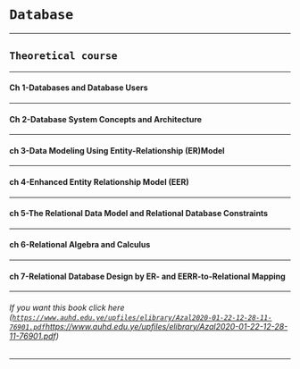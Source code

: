 # `Database`
<hr>

## `Theoretical course`
<hr>

#### Ch 1-Databases and Database Users
<hr>

#### Ch 2-Database System Concepts and Architecture
<hr>

#### ch 3-Data Modeling Using Entity-Relationship (ER)Model
<hr>

#### ch 4-Enhanced Entity Relationship Model (EER)
<hr>

#### ch 5-The Relational Data Model and Relational Database Constraints
<hr>

#### ch 6-Relational Algebra and Calculus
<hr>

#### ch 7-Relational Database Design by ER- and EERR-to-Relational Mapping
<hr>

###### If you want this book click here ([`https://www.auhd.edu.ye/upfiles/elibrary/Azal2020-01-22-12-28-11-76901.pdf`](https://www.auhd.edu.ye/upfiles/elibrary/Azal2020-01-22-12-28-11-76901.pdf)https://www.auhd.edu.ye/upfiles/elibrary/Azal2020-01-22-12-28-11-76901.pdf)
<hr>

